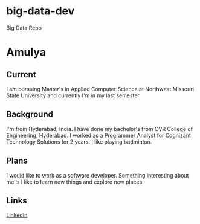 # big-data-dev
Big Data Repo
# Amulya

## Current
I am pursuing Master's in Applied Computer Science at Northwest Missouri State University and currently I'm in my last semester.

## Background
I'm from Hyderabad, India. I have done my bachelor's from CVR College of Engineering, Hyderabad. I worked as a Programmer Analyst for Cognizant Technology Solutions for 2 years. I like playing badminton.

## Plans
I would like to work as a software developer. Something interesting about me is I like to learn new things and explore new places.

## Links
[LinkedIn](https://github.com/amulyamallepalli) 

 
